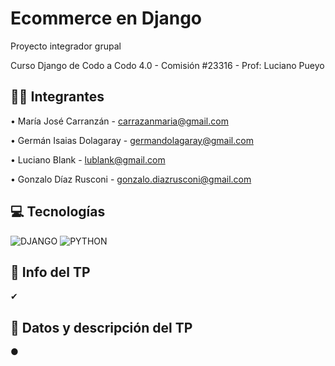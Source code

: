 # Ecommerce en Django
Proyecto integrador grupal

Curso Django de Codo a Codo 4.0 - Comisión #23316 - Prof: Luciano Pueyo



## 🧍‍♂️ Integrantes

• María José Carranzán - carrazanmaria@gmail.com

• Germán Isaias Dolagaray - germandolagaray@gmail.com

• Luciano Blank - lublank@gmail.com

• Gonzalo Díaz Rusconi - gonzalo.diazrusconi@gmail.com



## 💻 Tecnologías

![DJANGO](https://img.shields.io/pypi/frameworkversions/django/coderedcms.svg)
![PYTHON](https://img.shields.io/badge/Python-3776AB?logo=Python&logoColor=white&style=plastic)



## 📒 Info del TP

✔ 



## 📄 Datos y descripción del TP

● 
